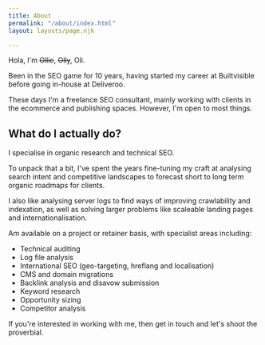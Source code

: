 ```yaml
---
title: About
permalink: "/about/index.html"
layout: layouts/page.njk

---
```

Hola, I'm ~~Ollie~~, ~~Olly~~, Oli.

Been in the SEO game for 10 years, having started my career at Builtvisible before going in-house at Deliveroo.

These days I'm a freelance SEO consultant, mainly working with clients in the ecommerce and publishing spaces. However, I'm open to most things.

## What do I actually do?

I specialise in organic research and technical SEO.

To unpack that a bit, I've spent the years fine-tuning my craft at analysing search intent and competitive landscapes to forecast short to long term organic roadmaps for clients.

I also like analysing server logs to find ways of improving crawlability and indexation, as well as solving larger problems like scaleable landing pages and internationalisation.

Am available on a project or retainer basis, with specialist areas including:

* Technical auditing
* Log file analysis
* International SEO (geo-targeting, hreflang and localisation)
* CMS and domain migrations
* Backlink analysis and disavow submission
* Keyword research
* Opportunity sizing
* Competitor analysis

If you're interested in working with me, then get in touch and let's shoot the proverbial.
